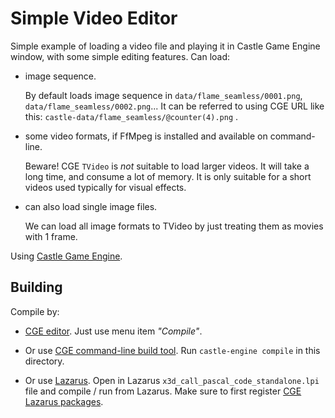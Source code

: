 # Simple Video Editor

Simple example of loading a video file and playing it in Castle Game Engine
window, with some simple editing features.
Can load:

- image sequence.

    By default loads image sequence in `data/flame_seamless/0001.png`, `data/flame_seamless/0002.png`...
    It can be referred to using CGE URL like this: `castle-data/flame_seamless/@counter(4).png` .

- some video formats, if FfMpeg is installed and available on command-line.

    Beware! CGE `TVideo` is *not* suitable to load larger videos. It will take
    a long time, and consume a lot of memory. It is only suitable for a short videos
    used typically for visual effects.

- can also load single image files.

    We can load all image formats to TVideo by just treating them as movies with 1 frame.

Using [Castle Game Engine](https://castle-engine.io/).

## Building

Compile by:

- [CGE editor](https://castle-engine.io/manual_editor.php). Just use menu item _"Compile"_.

- Or use [CGE command-line build tool](https://github.com/castle-engine/castle-engine/wiki/Build-Tool). Run `castle-engine compile` in this directory.

- Or use [Lazarus](https://www.lazarus-ide.org/). Open in Lazarus `x3d_call_pascal_code_standalone.lpi` file and compile / run from Lazarus. Make sure to first register [CGE Lazarus packages](https://castle-engine.io/documentation.php).
